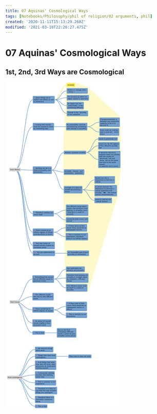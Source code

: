 ```yaml
---
title: 07 Aquinas' Cosmological Ways
tags: [Notebooks/Philosophy/phil of religion/02 arguments, phil]
created: '2020-11-11T15:13:29.268Z'
modified: '2021-03-10T22:26:27.475Z'
---
```


# 07 Aquinas' Cosmological Ways
## 1st, 2nd, 3rd Ways are Cosmological
![mind map of Aquinas' 3 cosmological ways](../maps/AquinasCosmologicalWays.svg)
